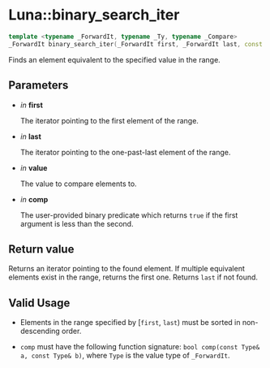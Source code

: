 # Luna::binary_search_iter

```c++
template <typename _ForwardIt, typename _Ty, typename _Compare>
_ForwardIt binary_search_iter(_ForwardIt first, _ForwardIt last, const _Ty &value, _Compare comp)
```

Finds an element equivalent to the specified value in the range. 



## Parameters
* *in* **first**

    The iterator pointing to the first element of the range. 

* *in* **last**

    The iterator pointing to the one-past-last element of the range. 

* *in* **value**

    The value to compare elements to. 

* *in* **comp**

    The user-provided binary predicate which returns `​true` if the first argument is less than the second. 

## Return value
Returns an iterator pointing to the found element. If multiple equivalent elements exist in the range, returns the first one. Returns `last` if not found. 

## Valid Usage
* Elements in the range specified by [`first`, `last`) must be sorted in non-descending order.

* `comp` must have the following function signature: `bool comp(const Type& a, const Type& b)`, where `Type` is the value type of `_ForwardIt`. 

